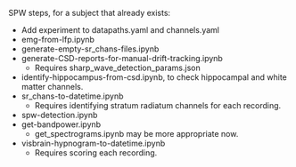 SPW steps, for a subject that already exists:
- Add experiment to datapaths.yaml and channels.yaml
- emg-from-lfp.ipynb
- generate-empty-sr_chans-files.ipynb
- generate-CSD-reports-for-manual-drift-tracking.ipynb
    - Requires sharp_wave_detection_params.json
- identify-hippocampus-from-csd.ipynb, to check hippocampal and white matter channels. 
- sr_chans-to-datetime.ipynb
    - Requires identifying stratum radiatum channels for each recording.
- spw-detection.ipynb
- get-bandpower.ipynb
    - get_spectrograms.ipynb may be more appropriate now. 
- visbrain-hypnogram-to-datetime.ipynb
    - Requires scoring each recording. 
